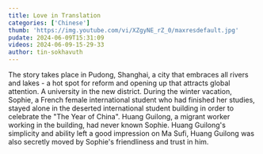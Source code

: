 ```yaml
---
title: Love in Translation
categories: ['Chinese']
thumb: 'https://img.youtube.com/vi/XZgyNE_rZ_0/maxresdefault.jpg'
pudate: 2024-06-09T15:31:09
videos: 2024-06-09-15-29-33
author: tin-sokhavuth
---
```

The story takes place in Pudong, Shanghai, a city that embraces all rivers and lakes - a hot spot for reform and opening up that attracts global attention. A university in the new district. During the winter vacation, Sophie, a French female international student who had finished her studies, stayed alone in the deserted international student building in order to celebrate the "The Year of China". Huang Guilong, a migrant worker working in the building, had never known Sophie. Huang Guilong's simplicity and ability left a good impression on Ma Sufi, Huang Guilong was also secretly moved by Sophie's friendliness and trust in him.